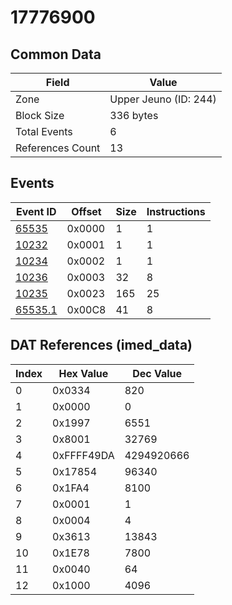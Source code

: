 # 17776900

## Common Data

| Field            | Value                 |
|------------------|-----------------------|
| Zone             | Upper Jeuno (ID: 244) |
| Block Size       | 336 bytes             |
| Total Events     | 6                     |
| References Count | 13                    |

## Events

| Event ID                | Offset   |   Size |   Instructions |
|-------------------------|----------|--------|----------------|
| [65535](./65535.md)     | 0x0000   |      1 |              1 |
| [10232](./10232.md)     | 0x0001   |      1 |              1 |
| [10234](./10234.md)     | 0x0002   |      1 |              1 |
| [10236](./10236.md)     | 0x0003   |     32 |              8 |
| [10235](./10235.md)     | 0x0023   |    165 |             25 |
| [65535.1](./65535.1.md) | 0x00C8   |     41 |              8 |

## DAT References (imed_data)

|   Index | Hex Value   |   Dec Value |
|---------|-------------|-------------|
|       0 | 0x0334      |         820 |
|       1 | 0x0000      |           0 |
|       2 | 0x1997      |        6551 |
|       3 | 0x8001      |       32769 |
|       4 | 0xFFFF49DA  |  4294920666 |
|       5 | 0x17854     |       96340 |
|       6 | 0x1FA4      |        8100 |
|       7 | 0x0001      |           1 |
|       8 | 0x0004      |           4 |
|       9 | 0x3613      |       13843 |
|      10 | 0x1E78      |        7800 |
|      11 | 0x0040      |          64 |
|      12 | 0x1000      |        4096 |
